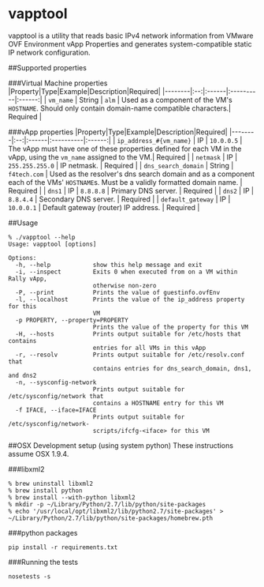 vapptool
========
vapptool is a utility that reads basic IPv4 network information from VMware OVF
Environment vApp Properties and generates system-compatible static IP network
configuration.

##Supported properties

###Virtual Machine properties
|Property|Type|Example|Description|Required|
|--------|:--:|:------|:----------|:------:|
| `vm_name` | String | `alm` | Used as a component of the VM's `HOSTNAME`.  Should only contain domain-name compatible characters.| Required |

###vApp properties
|Property|Type|Example|Description|Required|
|--------|:--:|:------|:----------|:------:|
| `ip_address_#{vm_name}` | IP | `10.0.0.5` | The vApp must have one of these properties defined for each VM in the vApp, using the `vm_name` assigned to the VM.| Required |
| `netmask` | IP | `255.255.255.0` | IP netmask. | Required |
| `dns_search_domain` | String | `f4tech.com` | Used as the resolver's dns search domain and as a component each of the VMs' `HOSTNAME`s. Must be a validly formatted domain name. | Required |
| `dns1` | IP | `8.8.8.8` | Primary DNS server. | Required |
| `dns2` | IP | `8.8.4.4` | Secondary DNS server. | Required |
| `default_gateway` | IP | `10.0.0.1` | Default gateway (router) IP address. | Required |

##Usage
```shell
% ./vapptool --help
Usage: vapptool [options]

Options:
  -h, --help            show this help message and exit
  -i, --inspect         Exits 0 when executed from on a VM within Rally vApp,
                        otherwise non-zero
  -P, --print           Prints the value of guestinfo.ovfEnv
  -l, --localhost       Prints the value of the ip_address property for this
                        VM
  -p PROPERTY, --property=PROPERTY
                        Prints the value of the property for this VM
  -H, --hosts           Prints output suitable for /etc/hosts that contains
                        entries for all VMs in this vApp
  -r, --resolv          Prints output suitable for /etc/resolv.conf that
                        contains entries for dns_search_domain, dns1, and dns2
  -n, --sysconfig-network
                        Prints output suitable for /etc/sysconfig/network that
                        contains a HOSTNAME entry for this VM
  -f IFACE, --iface=IFACE
                        Prints output suitable for /etc/sysconfig/network-
                        scripts/ifcfg-<iface> for this VM
```

##OSX Development setup (using system python)
These instructions assume OSX 1.9.4.

###libxml2
```shell
% brew uninstall libxml2
% brew install python
% brew install --with-python libxml2
% mkdir -p ~/Library/Python/2.7/lib/python/site-packages
% echo '/usr/local/opt/libxml2/lib/python2.7/site-packages' > ~/Library/Python/2.7/lib/python/site-packages/homebrew.pth
```

###python packages
```shell
pip install -r requirements.txt
```

###Running the tests
```shell
nosetests -s
```

